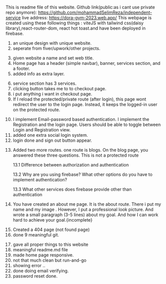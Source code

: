 This is readme file of this website.
Github link(public:as i cant use private repo anymore): https://github.com/mohammadSelimReza/independent-service
live address: https://dora-gym-2023.web.app/
This webpage is created using these following things : viteJS with tailwind css(daisy library),react-router-dom, react hot toast.and have been deployed in firebase.

<!-- _steps -->
<!--  -->

1. an unique design with unique website.
2. seperate from fiver/upwork/other projects.
<!--  -->
3. given website a name and set web title.
4. Home page has a header (simple navbar), banner, services section, and a footer.
5. added info as extra layer.
<!--  -->
6. service section has 3 services.
7. clicking button takes me to to checkout page.
8. i put anything i want in checkout page.
9. If I reload the protected/private route (after login), this page wont redirect the user to the login page. Instead, it keeps the logged-in user on the protected route.
<!--  -->
10. I implement Email-password based authentication. I implement the Registration and the login page. Users should be able to toggle between Login and Registration view.
11. added one extra social login system.
12. login done and sign out button appear.
<!--  -->
13. Added two more routes. one route is blogs. On the blog page, you answered these three questions. This is not a protected route

    13.1 Difference between authorization and authentication

    13.2 Why are you using firebase? What other options do you have to implement authentication?

    13.3 What other services does firebase provide other than authentication

14. You have created an about me page. It is the about route. There i put my name and my
image . However, I put a professional look picture. And wrote a small paragraph (3-5 lines) about my goal. And how I can work hard to achieve your goal.{incomplete}
<!--  -->
15. Created a 404 page (not found page)
16. done 9 meaningful git.
<!-- bonus content -->
17. gave all proper things to this website
18. meaningful readme.md file
19. made home page responsive.
20. not that much clean but run-and-go
21. showing error ..
22. done doing email verifying.
23. password reset done.
